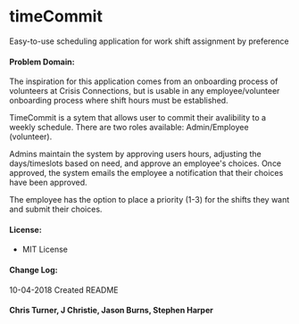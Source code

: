# timeCommit
Easy-to-use scheduling application for work shift assignment by preference

#### Problem Domain:

The inspiration for this application comes from an onboarding process of volunteers at Crisis Connections, but is usable in any employee/volunteer onboarding process where shift hours must be established.

TimeCommit is a sytem that allows user to commit their avalibility to a weekly schedule.
There are two roles available: Admin/Employee (volunteer). 

Admins maintain the system by approving users hours, adjusting the days/timeslots based on need, and approve an employee's choices. Once approved, the system emails the employee a notification that their choices have been approved.

The employee has the option to place a priority (1-3) for the shifts they want and submit their choices.

<!-- ![ll_insert_before](https://github.com/jasonb315/data_structures_and_algorithms/blob/master/assets/ll_insert_before.jpg) <br>

![ll_insert_before](https://github.com/jasonb315/data_structures_and_algorithms/blob/master/assets/ll_insert_before.jpg) <br> -->


#### License: 
- MIT License


#### Change Log:
10-04-2018 Created README



#### Chris Turner, J Christie, Jason Burns, Stephen Harper 
